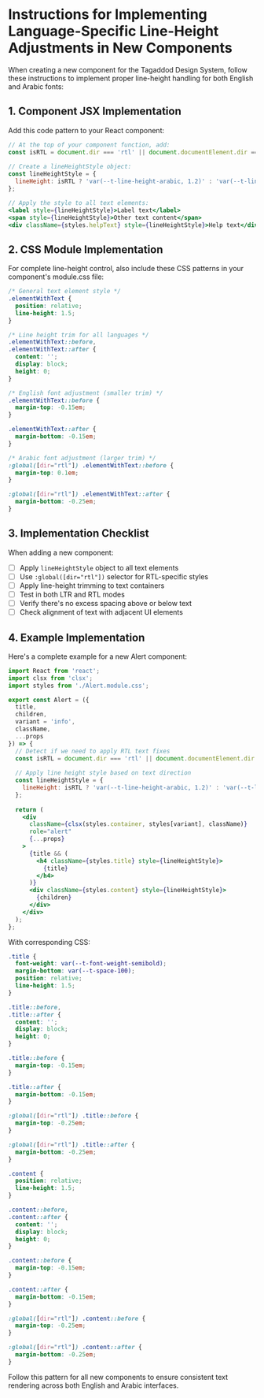 # Instructions for Implementing Language-Specific Line-Height Adjustments in New Components

When creating a new component for the Tagaddod Design System, follow these instructions to implement proper line-height handling for both English and Arabic fonts:

## 1. Component JSX Implementation

Add this code pattern to your React component:

```jsx
// At the top of your component function, add:
const isRTL = document.dir === 'rtl' || document.documentElement.dir === 'rtl';
  
// Create a lineHeightStyle object:
const lineHeightStyle = {
  lineHeight: isRTL ? 'var(--t-line-height-arabic, 1.2)' : 'var(--t-line-height-english, 1.5)'
};

// Apply the style to all text elements:
<label style={lineHeightStyle}>Label text</label>
<span style={lineHeightStyle}>Other text content</span>
<div className={styles.helpText} style={lineHeightStyle}>Help text</div>
```

## 2. CSS Module Implementation

For complete line-height control, also include these CSS patterns in your component's module.css file:

```css
/* General text element style */
.elementWithText {
  position: relative;
  line-height: 1.5;
}

/* Line height trim for all languages */
.elementWithText::before,
.elementWithText::after {
  content: '';
  display: block;
  height: 0;
}

/* English font adjustment (smaller trim) */
.elementWithText::before {
  margin-top: -0.15em;
}

.elementWithText::after {
  margin-bottom: -0.15em;
}

/* Arabic font adjustment (larger trim) */
:global([dir="rtl"]) .elementWithText::before {
  margin-top: 0.1em;
}

:global([dir="rtl"]) .elementWithText::after {
  margin-bottom: -0.25em;
}
```

## 3. Implementation Checklist

When adding a new component:

- [ ] Apply `lineHeightStyle` object to all text elements
- [ ] Use `:global([dir="rtl"])` selector for RTL-specific styles
- [ ] Apply line-height trimming to text containers
- [ ] Test in both LTR and RTL modes
- [ ] Verify there's no excess spacing above or below text
- [ ] Check alignment of text with adjacent UI elements

## 4. Example Implementation

Here's a complete example for a new Alert component:

```jsx
import React from 'react';
import clsx from 'clsx';
import styles from './Alert.module.css';

export const Alert = ({ 
  title, 
  children,
  variant = 'info',
  className,
  ...props 
}) => {
  // Detect if we need to apply RTL text fixes
  const isRTL = document.dir === 'rtl' || document.documentElement.dir === 'rtl';
  
  // Apply line height style based on text direction
  const lineHeightStyle = {
    lineHeight: isRTL ? 'var(--t-line-height-arabic, 1.2)' : 'var(--t-line-height-english, 1.5)'
  };
  
  return (
    <div 
      className={clsx(styles.container, styles[variant], className)}
      role="alert"
      {...props}
    >
      {title && (
        <h4 className={styles.title} style={lineHeightStyle}>
          {title}
        </h4>
      )}
      <div className={styles.content} style={lineHeightStyle}>
        {children}
      </div>
    </div>
  );
};
```

With corresponding CSS:

```css
.title {
  font-weight: var(--t-font-weight-semibold);
  margin-bottom: var(--t-space-100);
  position: relative;
  line-height: 1.5;
}

.title::before,
.title::after {
  content: '';
  display: block;
  height: 0;
}

.title::before {
  margin-top: -0.15em;
}

.title::after {
  margin-bottom: -0.15em;
}

:global([dir="rtl"]) .title::before {
  margin-top: -0.25em;
}

:global([dir="rtl"]) .title::after {
  margin-bottom: -0.25em;
}

.content {
  position: relative;
  line-height: 1.5;
}

.content::before,
.content::after {
  content: '';
  display: block;
  height: 0;
}

.content::before {
  margin-top: -0.15em;
}

.content::after {
  margin-bottom: -0.15em;
}

:global([dir="rtl"]) .content::before {
  margin-top: -0.25em;
}

:global([dir="rtl"]) .content::after {
  margin-bottom: -0.25em;
}
```

Follow this pattern for all new components to ensure consistent text rendering across both English and Arabic interfaces.
